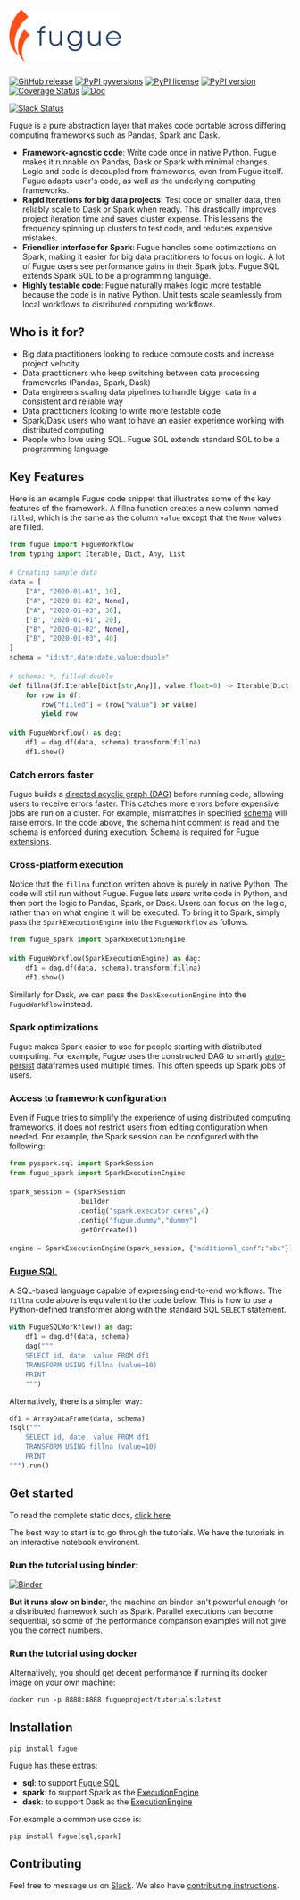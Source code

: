 # <img src="./images/logo.svg" width="200">

[![GitHub release](https://img.shields.io/github/release/fugue-project/fugue.svg)](https://GitHub.com/fugue-project/fugue)
[![PyPI pyversions](https://img.shields.io/pypi/pyversions/fugue.svg)](https://pypi.python.org/pypi/fugue/)
[![PyPI license](https://img.shields.io/pypi/l/fugue.svg)](https://pypi.python.org/pypi/fugue/)
[![PyPI version](https://badge.fury.io/py/fugue.svg)](https://pypi.python.org/pypi/fugue/)
[![Coverage Status](https://coveralls.io/repos/github/fugue-project/fugue/badge.svg)](https://coveralls.io/github/fugue-project/fugue)
[![Doc](https://readthedocs.org/projects/fugue/badge)](https://fugue.readthedocs.org)

[![Slack Status](https://img.shields.io/badge/slack-join_chat-white.svg?logo=slack&style=social)](https://join.slack.com/t/fugue-project/shared_invite/zt-jl0pcahu-KdlSOgi~fP50TZWmNxdWYQ)

Fugue is a pure abstraction layer that makes code portable across differing computing frameworks such as Pandas, Spark and Dask.

* **Framework-agnostic code**: Write code once in native Python. Fugue makes it runnable on Pandas, Dask or Spark with minimal changes. Logic and code is decoupled from frameworks, even from Fugue itself. Fugue adapts user's code, as well as the underlying computing frameworks.
* **Rapid iterations for big data projects**: Test code on smaller data, then reliably scale to Dask or Spark when ready. This drastically improves project iteration time and saves cluster expense.  This lessens the frequency spinning up clusters to test code, and reduces expensive mistakes.
* **Friendlier interface for Spark**: Fugue handles some optimizations on Spark, making it easier for big data practitioners to focus on logic. A lot of Fugue users see performance gains in their Spark jobs. Fugue SQL extends Spark SQL to be a programming language.
* **Highly testable code**: Fugue naturally makes logic more testable because the code is in native Python. Unit tests scale seamlessly from local workflows to distributed computing workflows.

## Who is it for?

* Big data practitioners looking to reduce compute costs and increase project velocity
* Data practitioners who keep switching between data processing frameworks (Pandas, Spark, Dask)
* Data engineers scaling data pipelines to handle bigger data in a consistent and reliable way
* Data practitioners looking to write more testable code
* Spark/Dask users who want to have an easier experience working with distributed computing
* People who love using SQL. Fugue SQL extends standard SQL to be a programming language

## Key Features

Here is an example Fugue code snippet that illustrates some of the key features of the framework. A fillna function creates a new column named `filled`, which is the same as the column `value` except that the `None` values are filled.

```python
from fugue import FugueWorkflow
from typing import Iterable, Dict, Any, List

# Creating sample data
data = [
    ["A", "2020-01-01", 10],
    ["A", "2020-01-02", None],
    ["A", "2020-01-03", 30],
    ["B", "2020-01-01", 20],
    ["B", "2020-01-02", None],
    ["B", "2020-01-03", 40]
]
schema = "id:str,date:date,value:double"

# schema: *, filled:double
def fillna(df:Iterable[Dict[str,Any]], value:float=0) -> Iterable[Dict[str,Any]]:
    for row in df:
        row["filled"] = (row["value"] or value)
        yield row

with FugueWorkflow() as dag:
    df1 = dag.df(data, schema).transform(fillna)
    df1.show()
```

### Catch errors faster

Fugue builds a [directed acyclic graph (DAG)](https://fugue-tutorials.readthedocs.io/en/latest/tutorials/dag.html) before running code, allowing users to receive errors faster. This catches more errors before expensive jobs are run on a cluster. For example, mismatches in specified [schema](https://fugue-tutorials.readthedocs.io/en/latest/tutorials/schema_dataframes.html#Schema) will raise errors. In the code above, the schema hint comment is read and the schema is enforced during execution. Schema is required for Fugue [extensions](https://fugue-tutorials.readthedocs.io/en/latest/tutorials/extensions.html).

### Cross-platform execution

Notice that the `fillna` function written above is purely in native Python. The code will still run without Fugue. Fugue lets users write code in Python, and then port the logic to Pandas, Spark, or Dask. Users can focus on the logic, rather than on what engine it will be executed. To bring it to Spark, simply pass the `SparkExecutionEngine` into the `FugueWorkflow` as follows.

```python
from fugue_spark import SparkExecutionEngine

with FugueWorkflow(SparkExecutionEngine) as dag:
    df1 = dag.df(data, schema).transform(fillna)
    df1.show()
```

Similarly for Dask, we can pass the `DaskExecutionEngine` into the `FugueWorkflow` instead.

### Spark optimizations

Fugue makes Spark easier to use for people starting with distributed computing. For example, Fugue uses the constructed DAG to smartly [auto-persist](https://fugue-tutorials.readthedocs.io/en/latest/tutorials/useful_config.html#Auto-Persist) dataframes used multiple times. This often speeds up Spark jobs of users.

### Access to framework configuration

Even if Fugue tries to simplify the experience of using distributed computing frameworks, it does not restrict users from editing configuration when needed. For example, the Spark session can be configured with the following:

```python
from pyspark.sql import SparkSession
from fugue_spark import SparkExecutionEngine

spark_session = (SparkSession
                 .builder
                 .config("spark.executor.cores",4)
                 .config("fugue.dummy","dummy")
                 .getOrCreate())

engine = SparkExecutionEngine(spark_session, {"additional_conf":"abc"})
```

### [Fugue SQL](https://fugue-tutorials.readthedocs.io/en/latest/tutorials/sql.html)

A SQL-based language capable of expressing end-to-end workflows. The `fillna` code above is equivalent to the code below. This is how to use a Python-defined transformer along with the standard SQL `SELECT` statement.

```python
with FugueSQLWorkflow() as dag:
    df1 = dag.df(data, schema)
    dag("""
    SELECT id, date, value FROM df1
    TRANSFORM USING fillna (value=10)
    PRINT
    """)
```

Alternatively, there is a simpler way:

```python
df1 = ArrayDataFrame(data, schema)
fsql("""
    SELECT id, date, value FROM df1
    TRANSFORM USING fillna (value=10)
    PRINT
""").run()
```

## Get started

To read the complete static docs, [click here](https://fugue.readthedocs.org)

The best way to start is to go through the tutorials. We have the tutorials in an interactive notebook environent.

### Run the tutorial using binder:
[![Binder](https://mybinder.org/badge_logo.svg)](https://mybinder.org/v2/gh/fugue-project/tutorials/master)

**But it runs slow on binder**, the machine on binder isn't powerful enough for
a distributed framework such as Spark. Parallel executions can become sequential, so some of the
performance comparison examples will not give you the correct numbers.

### Run the tutorial using docker

Alternatively, you should get decent performance if running its docker image on your own machine:

```
docker run -p 8888:8888 fugueproject/tutorials:latest
```

## Installation
```
pip install fugue
```

Fugue has these extras:
* **sql**: to support [Fugue SQL](https://fugue-tutorials.readthedocs.io/en/latest/tutorials/sql.html)
* **spark**: to support Spark as the [ExecutionEngine](https://fugue-tutorials.readthedocs.io/en/latest/tutorials/execution_engine.html)
* **dask**: to support Dask as the [ExecutionEngine](https://fugue-tutorials.readthedocs.io/en/latest/tutorials/execution_engine.html)

For example a common use case is:
```
pip install fugue[sql,spark]
```

## Contributing

Feel free to message us on [Slack](https://join.slack.com/t/fugue-project/shared_invite/zt-jl0pcahu-KdlSOgi~fP50TZWmNxdWYQ). We also have [contributing instructions](CONTRIBUTING.md).
